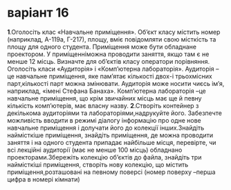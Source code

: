 # варіант 16
**1**.Оголосіть клас «Навчальне приміщення». Об’єкт класу містить номер (наприклад, А-119а, Г-217), площу, вміє повідомляти свою місткість та площу для одного студента. Приміщення може бути обладнане проектором. У приміщенніможна проводити заняття, якщо там є не менше  12  місць.  Визначте  для  об’єктів  класу  оператори  порівняння.  Оголосіть  класи «Аудиторія»  і  «Комп’ютерна  лабораторія».  Аудиторія –це  навчальне  приміщення,  яке пам’ятає кількості двох-і трьохмісних парт,кількості парт можна змінювати. Аудиторія може носити чиєсь ім’я, наприклад, «імені Стефана Банаха». Комп’ютерна лабораторія –це навчальне приміщення, що крім звичайних місць має ще й певну кількість комп’ютерів, має власну назву.
**2**.Створіть контейнер з декількома аудиторіями та лабораторіями,надрукуйте його. Забезпечте можливість вводити в режимі діалогу інформацію про одне нове навчальне приміщення і долучати його до колекції інших.Знайдіть наймісткіше приміщення, знайдіть приміщення, де можна проводити заняття і на одного студента припадає найбільше місця, перевірте, чи всі лекційні аудиторії (має не менше 100 місць) обладнано проекторами.Збережіть колекцію об’єктів до файла, знайдіть три наймісткіші приміщення, створіть нову колекцію, що містить приміщення,розташовані  на  певному  поверсі  (номер  поверху –перша  цифра  в  номері кімнати)
